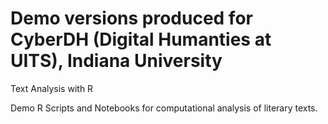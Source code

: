 # Demo versions produced for CyberDH (Digital Humanties at UITS), Indiana University

Text Analysis with R   

Demo R Scripts and Notebooks for computational analysis of literary texts.   

